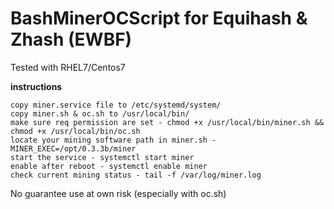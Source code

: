 # BashMinerOCScript for Equihash & Zhash (EWBF)

Tested with RHEL7/Centos7

**instructions**

    copy miner.service file to /etc/systemd/system/
    copy miner.sh & oc.sh to /usr/local/bin/
    make sure req permission are set - chmod +x /usr/local/bin/miner.sh && chmod +x /usr/local/bin/oc.sh
    locate your mining software path in miner.sh - MINER_EXEC=/opt/0.3.3b/miner
    start the service - systemctl start miner
    enable after reboot - systemctl enable miner
    check current mining status - tail -f /var/log/miner.log

No guarantee use at own risk (especially with oc.sh)
